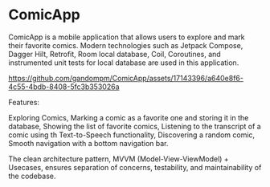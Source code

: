 # ComicApp

ComicApp is a mobile application that allows users to explore and mark their favorite comics. 
Modern technologies such as Jetpack Compose, Dagger Hilt, Retrofit, Room local database, Coil, Coroutines, and instrumented unit tests for local database are used in this application.



https://github.com/gandompm/ComicApp/assets/17143396/a640e8f6-4c55-4bdb-8408-5fc3b353026a




Features:

Exploring Comics, Marking a comic as a favorite one and storing it in the database, 
Showing the list of favorite comics, 
Listening to the transcript of a comic using th Text-to-Speech functionality, 
Discovering a random comic, Smooth navigation with a bottom navigation bar. 


The clean architecture pattern, MVVM (Model-View-ViewModel) + Usecases, ensures separation of concerns, testability, and maintainability of the codebase.
